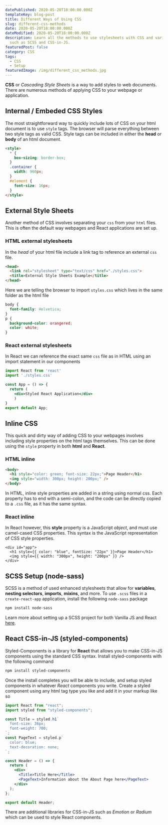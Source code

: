 ```yaml
---
datePublished: 2020-05-20T18:00:00.000Z
templateKey: blog-post
title: Different Ways of Using CSS
slug: different-css-methods
date: 2020-05-20T18:00:00.000Z
dateModified: 2020-05-20T18:00:00.000Z
description: Learn all the methods to use stylesheets with CSS and variations
  such as SCSS and CSS-in-JS.
featuredPost: false
category: CSS
tags:
  - CSS
  - Setup
featuredImage: /img/different_css_methods.jpg
---
```

**CSS** or *Cascading Style Sheets* is a way to add styles to web documents. There are numerous methods of applying CSS to your webpage or application.

## Internal / Embeded CSS Styles

The most straightforward way to quickly include lots of CSS on your html document is to use `style` tags. The browser will parse everything between two style tags as valid CSS. Style tags can be included in either the **head** or **body** of an html document.

```HTML
<style>
  * {
    box-sizing: border-box;
  }
  .container {
    width: 960px;
  }
  #element {
    font-size: 16px;
  }
</style>
```

## External Style Sheets

Another method of CSS involves separating your `css` from your `html` files. This is often the default way webpages and React applications are set up. 

### HTML external stylesheets

In the *head* of your html file include a link tag to reference an external `css` file.

```html
<head>
  <link rel="stylesheet" type="text/css" href="./styles.css">
  <title>External Style Sheets Example</title>
</head>
```

Here we are telling the browser to import `styles.css` which lives in the same folder as the html file

```css
body {
  font-family: Helvetica;
}
p {
  background-color: orangered;
  color: white;
}
```

### React external stylesheets

In React we can reference the exact same `css` file as in HTML using an import statement in our components

```jsx
import React from 'react'
import './styles.css'

const App = () => {
  return (
    <div>Styled React Application</div>
    )
}
export default App;
```

## Inline CSS

This quick and dirty way of adding CSS to your webpages involves including style properties on the html tags themselves. This can be done using the `style` property in both **html** and **React**.

### HTML inline

```HTML
<body>
  <h1 style="color: green; font-size: 22px;">Page Header</h1>
  <img style="width: 300px; height: 200px;" />
</body>
```

In HTML, inline style properties are added in a string using normal css. Each property has to end with a semi-colon, and the code can be directly copied to a `.css` file, as it has the same syntax.

### React inline

In React however, this **style** property is a JavaScript *object*, and must use camel-cased CSS properties. This syntax is the JavaScript representation of CSS style properties.

```JSX
<div id="app">
  <h1 style={{ color: "blue", fontSize: "22px" }}>Page Header</h1>
  <img style={{ width: "300px", height: "200px" }} />
</div>
```

## SCSS Setup (node-sass)

SCSS is a method of used enhanced stylesheets that allow for **variables**, **nesting selectors**, **imports**, **mixins**, and more. To use `.scss` files in a `create-react-app` application, install the following `node-sass` package

```bash
npm install node-sass
```

 Learn more about setting up a SCSS project for both Vanilla JS and React [here](./scss-setup).

## React CSS-in-JS (styled-components)

Styled-Components is a library for **React** that allows you to make CSS-in-JS components using the standard CSS syntax. Install styled-components with the following command

```bash
npm install styled-components
```

Once the install completes you will be able to include, and setup styled components in whatever *React* components you write. Create a styled component using any html tag type you like and add it in your markup like so

```jsx
import React from "react";
import styled from "styled-components";

const Title = styled.h1`
  font-size: 36px;
  font-weight: 700;
`;
const PageText = styled.p`
  color: blue;
  text-decoration: none;
`;

const Header = () => {
  return (
    <div>
      <Title>Title Here</Title>
      <PageText>Information about the About Page here</PageText>
    </div>
  );
};

export default Header;
```

There are additional libraries for CSS-in-JS such as *Emotion* or *Radium* which can be used to style React components.